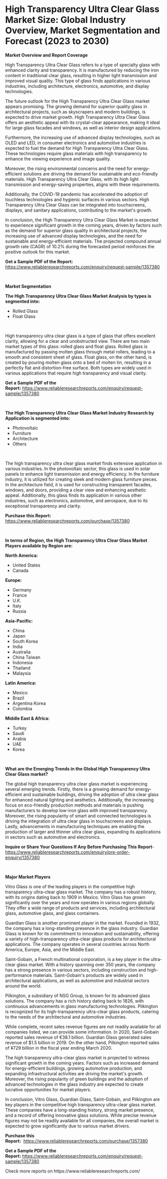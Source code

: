<p><h1>High Transparency Ultra Clear Glass Market Size: Global Industry Overview, Market Segmentation and Forecast (2023 to 2030)</h1></p><p><strong>Market Overview and Report Coverage</strong></p>
<p><p>High Transparency Ultra Clear Glass refers to a type of specialty glass with enhanced clarity and transparency. It is manufactured by reducing the iron content in traditional clear glass, resulting in higher light transmission and improved visual quality. This type of glass finds applications in various industries, including architecture, electronics, automotive, and display technologies.</p><p>The future outlook for the High Transparency Ultra Clear Glass market appears promising. The growing demand for superior quality glass in architectural projects, such as skyscrapers and modern buildings, is expected to drive market growth. High Transparency Ultra Clear Glass offers an aesthetic appeal with its crystal-clear appearance, making it ideal for large glass facades and windows, as well as interior design applications.</p><p>Furthermore, the increasing use of advanced display technologies, such as OLED and LED, in consumer electronics and automotive industries is expected to fuel the demand for High Transparency Ultra Clear Glass. These technologies require glass materials with high transparency to enhance the viewing experience and image quality.</p><p>Moreover, the rising environmental concerns and the need for energy-efficient solutions are driving the demand for sustainable and eco-friendly materials. High Transparency Ultra Clear Glass, with its high light transmission and energy-saving properties, aligns with these requirements.</p><p>Additionally, the COVID-19 pandemic has accelerated the adoption of touchless technologies and hygienic surfaces in various sectors. High Transparency Ultra Clear Glass can be integrated into touchscreens, displays, and sanitary applications, contributing to the market's growth.</p><p>In conclusion, the High Transparency Ultra Clear Glass Market is expected to experience significant growth in the coming years, driven by factors such as the demand for superior glass quality in architectural projects, the increasing use of advanced display technologies, and the need for sustainable and energy-efficient materials. The projected compound annual growth rate (CAGR) of 10.2% during the forecasted period reinforces the positive outlook for this market.</p></p>
<p><strong>Get a Sample PDF of the Report:</strong> <a href="https://www.reliableresearchreports.com/enquiry/request-sample/1357380">https://www.reliableresearchreports.com/enquiry/request-sample/1357380</a></p>
<p>&nbsp;</p>
<p><strong>Market Segmentation</strong></p>
<p><strong>The High Transparency Ultra Clear Glass Market Analysis by types is segmented into:</strong></p>
<p><ul><li>Rolled Glass</li><li>Float Glass</li></ul></p>
<p>&nbsp;</p>
<p><p>High transparency ultra clear glass is a type of glass that offers excellent clarity, allowing for a clear and unobstructed view. There are two main market types of this glass: rolled glass and float glass. Rolled glass is manufactured by passing molten glass through metal rollers, leading to a smooth and consistent sheet of glass. Float glass, on the other hand, is created by pouring molten glass onto a bed of molten tin, resulting in a perfectly flat and distortion-free surface. Both types are widely used in various applications that require high transparency and visual clarity.</p></p>
<p><strong>Get a Sample PDF of the Report:</strong>&nbsp;<a href="https://www.reliableresearchreports.com/enquiry/request-sample/1357380">https://www.reliableresearchreports.com/enquiry/request-sample/1357380</a></p>
<p>&nbsp;</p>
<p><strong>The High Transparency Ultra Clear Glass Market Industry Research by Application is segmented into:</strong></p>
<p><ul><li>Photovoltaic</li><li>Furniture</li><li>Architecture</li><li>Others</li></ul></p>
<p>&nbsp;</p>
<p><p>The high transparency ultra clear glass market finds extensive application in various industries. In the photovoltaic sector, this glass is used in solar panels to enhance light transmission and energy efficiency. In the furniture industry, it is utilized for creating sleek and modern glass furniture pieces. In the architecture field, it is used for constructing transparent facades, windows, and doors, providing a clear view and enhancing aesthetic appeal. Additionally, this glass finds its application in various other industries, such as electronics, automotive, and aerospace, due to its exceptional transparency and clarity.</p></p>
<p><strong>Purchase this Report:</strong>&nbsp; <a href="https://www.reliableresearchreports.com/purchase/1357380">https://www.reliableresearchreports.com/purchase/1357380</a></p>
<p>&nbsp;</p>
<p><strong>In terms of Region, the High Transparency Ultra Clear Glass Market Players available by Region are:</strong></p>
<p>
    <p> <strong> North America: </strong>
        <ul>
            <li>United States</li>
            <li>Canada</li>
        </ul>
        </p> 
    <p> <strong> Europe: </strong>
        <ul>
            <li>Germany</li>
            <li>France</li>
            <li>U.K.</li>
            <li>Italy</li>
            <li>Russia</li>
        </ul>
        </p> 
    <p> <strong> Asia-Pacific: </strong>
        <ul>
            <li>China</li>
            <li>Japan</li>
            <li>South Korea</li>
            <li>India</li>
            <li>Australia</li>
            <li>China Taiwan</li>
            <li>Indonesia</li>
            <li>Thailand</li>
            <li>Malaysia</li>
        </ul>
        </p> 
    <p> <strong> Latin America: </strong>
        <ul>
            <li>Mexico</li>
            <li>Brazil</li>
            <li>Argentina Korea</li>
            <li>Colombia</li>
        </ul>
        </p> 
    <p> <strong> Middle East & Africa: </strong>
        <ul>
            <li>Turkey</li>
            <li>Saudi</li>
            <li>Arabia</li>
            <li>UAE</li>
            <li>Korea</li>
        </ul>
    </p>
    </p>
<p>&nbsp;</p>
<p><strong>What are the Emerging Trends in the Global High Transparency Ultra Clear Glass market?</strong></p>
<p><p>The global high transparency ultra clear glass market is experiencing several emerging trends. Firstly, there is a growing demand for energy-efficient and sustainable buildings, driving the adoption of ultra clear glass for enhanced natural lighting and aesthetics. Additionally, the increasing focus on eco-friendly production methods and materials is pushing manufacturers to develop low-iron glass with improved transparency. Moreover, the rising popularity of smart and connected technologies is driving the integration of ultra clear glass in touchscreens and displays. Lastly, advancements in manufacturing techniques are enabling the production of larger and thinner ultra clear glass, expanding its applications in sectors such as automotive and electronics.</p></p>
<p><strong>Inquire or Share Your Questions If Any Before Purchasing This Report</strong>- <a href="https://www.reliableresearchreports.com/enquiry/pre-order-enquiry/1357380">https://www.reliableresearchreports.com/enquiry/pre-order-enquiry/1357380</a></p>
<p>&nbsp;</p>
<p><strong>Major Market Players</strong></p>
<p><p>Vitro Glass is one of the leading players in the competitive high transparency ultra-clear glass market. The company has a robust history, with its origins dating back to 1909 in Mexico. Vitro Glass has grown significantly over the years and now operates in various regions globally. They offer a wide range of products and services, including architectural glass, automotive glass, and glass containers.</p><p>Guardian Glass is another prominent player in the market. Founded in 1932, the company has a long-standing presence in the glass industry. Guardian Glass is known for its commitment to innovation and sustainability, offering a variety of high-transparency ultra-clear glass products for architectural applications. The company operates in several countries across North America, Europe, Asia, and the Middle East.</p><p>Saint-Gobain, a French multinational corporation, is a key player in the ultra-clear glass market. With a history spanning over 350 years, the company has a strong presence in various sectors, including construction and high-performance materials. Saint-Gobain's products are widely used in architectural applications, as well as automotive and industrial sectors around the world.</p><p>Pilkington, a subsidiary of NSG Group, is known for its advanced glass solutions. The company has a rich history dating back to 1826, with continuous advancements in glass manufacturing technologies. Pilkington is recognized for its high-transparency ultra-clear glass products, catering to the needs of the architectural and automotive industries.</p><p>While complete, recent sales revenue figures are not readily available for all companies listed, we can provide some information. In 2020, Saint-Gobain reported sales revenue of €38.1 billion. Guardian Glass generated sales revenue of $1.5 billion in 2019. On the other hand, Pilkington reported sales of ¥729 billion in the fiscal year ending March 2020.</p><p>The high transparency ultra-clear glass market is projected to witness significant growth in the coming years. Factors such as increased demand for energy-efficient buildings, growing automotive production, and expanding infrastructural activities are driving the market's growth. Moreover, the rising popularity of green buildings and the adoption of advanced technologies in the glass industry are expected to create lucrative opportunities for market players.</p><p>In conclusion, Vitro Glass, Guardian Glass, Saint-Gobain, and Pilkington are key players in the competitive high transparency ultra-clear glass market. These companies have a long-standing history, strong market presence, and a record of offering innovative glass solutions. While precise revenue figures may not be readily available for all companies, the overall market is expected to grow significantly due to various market drivers.</p></p>
<p><strong>Purchase this Report:</strong>&nbsp;&nbsp;<a href="https://www.reliableresearchreports.com/purchase/1357380">https://www.reliableresearchreports.com/purchase/1357380</a></p>
<p></p>
<p><strong>Get a Sample PDF of the Report:</strong>&nbsp;<a href="https://www.reliableresearchreports.com/enquiry/request-sample/1357380">https://www.reliableresearchreports.com/enquiry/request-sample/1357380</a></p>
<p>Check more reports on https://www.reliableresearchreports.com/</p>
